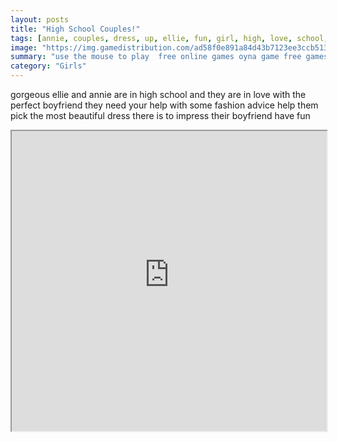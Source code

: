 ```yaml
---
layout: posts
title: "High School Couples!"
tags: [annie, couples, dress, up, ellie, fun, girl, high, love, school, free, online, games, oyna, game, free, games, play, play, games]
image: "https://img.gamedistribution.com/ad58f0e891a84d43b7123ee3ccb51396.jpg"
summary: "use the mouse to play  free online games oyna game free games play play games"
category: "Girls"
---
```


gorgeous ellie and annie are in high school and they are in love with the perfect boyfriend they need your help with some fashion advice help them pick the most beautiful dress there is to impress their boyfriend have fun

<iframe width="100%" height="480px;" src="https://html5.gamedistribution.com/ad58f0e891a84d43b7123ee3ccb51396/"></iframe>